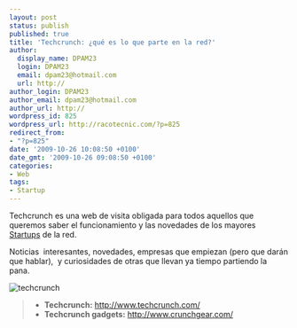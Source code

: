```yaml
---
layout: post
status: publish
published: true
title: 'Techcrunch: ¿qué es lo que parte en la red?'
author:
  display_name: DPAM23
  login: DPAM23
  email: dpam23@hotmail.com
  url: http://
author_login: DPAM23
author_email: dpam23@hotmail.com
author_url: http://
wordpress_id: 825
wordpress_url: http://racotecnic.com/?p=825
redirect_from:
- "?p=825"
date: '2009-10-26 10:08:50 +0100'
date_gmt: '2009-10-26 09:08:50 +0100'
categories:
- Web
tags:
- Startup
---
```


Techcrunch es una web de visita obligada para todos aquellos que queremos saber el funcionamiento y las novedades de los mayores <a href="http://es.wikipedia.org/wiki/Compa%C3%B1%C3%ADa_startup" target="_blank">Startups</a> de la red.

Noticias  interesantes, novedades, empresas que empiezan (pero que darán que hablar),  y curiosidades de otras que llevan ya tiempo partiendo la pana.

<img title="techcrunch" src="{{ site.url }}/uploads/2009/10/techcrunch.png" alt="techcrunch" />

> - **Techcrunch:** <a href="http://www.techcrunch.com/" target="_blank" rel="nofollow">http://www.techcrunch.com/</a>
> - **Techcrunch gadgets:** <a href="http://www.crunchgear.com/" target="_blank" rel="nofollow">http://www.crunchgear.com/</a>

